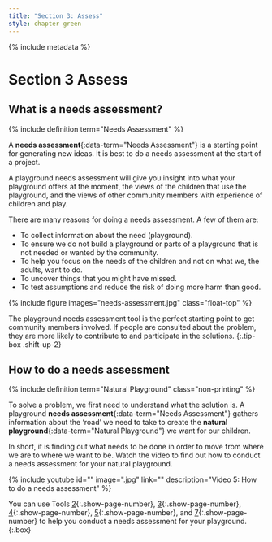 ```yaml
---
title: "Section 3: Assess"
style: chapter green
---
```


{% include metadata %}

# **Section 3** Assess

## What is a needs assessment?

{% include definition term="Needs Assessment" %}

A **needs assessment**{:data-term="Needs Assessment"} is a starting point for generating new ideas. It is best to do a needs assessment at the start of a project.

A playground needs assessment will give you insight into what your playground offers at the moment, the views of the children that use the playground, and the views of other community members with experience of children and play.

There are many reasons for doing a needs assessment. A few of them are:

*   To collect information about the need (playground).
*   To ensure we do not build a playground or parts of a playground that is not needed or wanted by the community.
*   To help you focus on the needs of the children and not on what we, the adults, want to do.
*   To uncover things that you might have missed.
*   To test assumptions and reduce the risk of doing more harm than good.

{% include figure
   images="needs-assessment.jpg"
   class="float-top"
%}

The playground needs assessment tool is the perfect starting point to get community members involved. If people are consulted about the problem, they are more likely to contribute to and participate in the solutions.
{:.tip-box .shift-up-2}

## How to do a needs assessment

{% include definition term="Natural Playground" class="non-printing" %}

To solve a problem, we first need to understand what the solution is. A playground **needs assessment**{:data-term="Needs Assessment"} gathers information about the ‘road’ we need to take to create the **natural playground**{:data-term="Natural Playground"} we want for our children.

In short, it is finding out what needs to be done in order to move from where we are to where we want to be. Watch the video to find out how to conduct a needs assessment for your natural playground.

{% include youtube
    id=""
    image=".jpg"
    link=""
    description="Video 5: How to do a needs assessment"
%}

You can use Tools [2](06-02.html){:.show-page-number}, [3](06-03.html){:.show-page-number}, [4](06-04.html){:.show-page-number}, [5](06-05.html){:.show-page-number}, and [7](06-07.html){:.show-page-number} to help you conduct a needs assessment for your playground.
{:.box}
